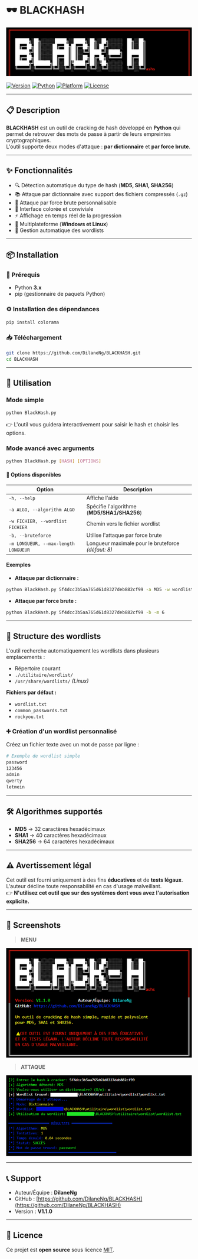 # 🕶️ BLACKHASH

![Logo](assets/logo.png)

[![Version](https://img.shields.io/badge/version-1.1.0-blue.svg)](https://github.com/DilaneNg/BLACKHASH)
[![Python](https://img.shields.io/badge/python-3.x-yellow.svg)](https://www.python.org/)
[![Platform](https://img.shields.io/badge/platform-Windows%20%7C%20Linux-lightgrey.svg)]()
[![License](https://img.shields.io/badge/license-MIT-green.svg)](LICENSE)

---

## 📋 Description  
**BLACKHASH** est un outil de cracking de hash développé en **Python** qui permet de retrouver des mots de passe à partir de leurs empreintes cryptographiques.  
L'outil supporte deux modes d'attaque : **par dictionnaire** et **par force brute**.

---

## ✨ Fonctionnalités
- 🔍 Détection automatique du type de hash (**MD5, SHA1, SHA256**)  
- 📚 Attaque par dictionnaire avec support des fichiers compressés (`.gz`)  
- 💪 Attaque par force brute personnalisable  
- 🎨 Interface colorée et conviviale  
- ⚡ Affichage en temps réel de la progression  
- 🐧 Multiplateforme (**Windows et Linux**)  
- 🔧 Gestion automatique des wordlists  

---

## 📦 Installation  

### 🔑 Prérequis
- Python **3.x**  
- pip (gestionnaire de paquets Python)  

### ⚙️ Installation des dépendances
```bash
pip install colorama
```

### 📥 Téléchargement
```bash
git clone https://github.com/DilaneNg/BLACKHASH.git
cd BLACKHASH
```

---

## 🚀 Utilisation  

### Mode simple
```bash
python BlackHash.py
```
👉 L'outil vous guidera interactivement pour saisir le hash et choisir les options.

### Mode avancé avec arguments
```bash
python BlackHash.py [HASH] [OPTIONS]
```

#### 📑 Options disponibles
| Option | Description |
|--------|-------------|
| `-h, --help` | Affiche l'aide |
| `-a ALGO, --algorithm ALGO` | Spécifie l'algorithme (**MD5/SHA1/SHA256**) |
| `-w FICHIER, --wordlist FICHIER` | Chemin vers le fichier wordlist |
| `-b, --bruteforce` | Utilise l'attaque par force brute |
| `-m LONGUEUR, --max-length LONGUEUR` | Longueur maximale pour le bruteforce *(défaut: 8)* |

#### Exemples

- **Attaque par dictionnaire :**
```bash
python BlackHash.py 5f4dcc3b5aa765d61d8327deb882cf99 -a MD5 -w wordlist.txt
```

- **Attaque par force brute :**
```bash
python BlackHash.py 5f4dcc3b5aa765d61d8327deb882cf99 -b -m 6
```

---

## 📁 Structure des wordlists  

L'outil recherche automatiquement les wordlists dans plusieurs emplacements :
- Répertoire courant  
- `./utilitaire/wordlist/`  
- `/usr/share/wordlists/` *(Linux)*  

**Fichiers par défaut :**
- `wordlist.txt`  
- `common_passwords.txt`  
- `rockyou.txt`  

### ➕ Création d'un wordlist personnalisé
Créez un fichier texte avec un mot de passe par ligne :
```bash
# Exemple de wordlist simple
password
123456
admin
qwerty
letmein
```

---

## 🛠️ Algorithmes supportés
- **MD5** → 32 caractères hexadécimaux  
- **SHA1** → 40 caractères hexadécimaux  
- **SHA256** → 64 caractères hexadécimaux  

---

## ⚠️ Avertissement légal
Cet outil est fourni uniquement à des fins **éducatives** et de **tests légaux**.  
L'auteur décline toute responsabilité en cas d'usage malveillant.  
👉 **N'utilisez cet outil que sur des systèmes dont vous avez l'autorisation explicite.**

---

## 📸 Screenshots
  
> **MENU**

![Exemple d’exécution](assets/screenshot1.png)  

> **ATTAQUE**

![Progression en temps réel](assets/screenshot2.png)  

---

## 📞 Support
- Auteur/Équipe : **DilaneNg**  
- GitHub : [https://github.com/DilaneNg/BLACKHASH](https://github.com/DilaneNg/BLACKHASH)  
- Version : **V1.1.0**  

---

## 📄 Licence
Ce projet est **open source** sous licence [MIT](LICENSE).  
